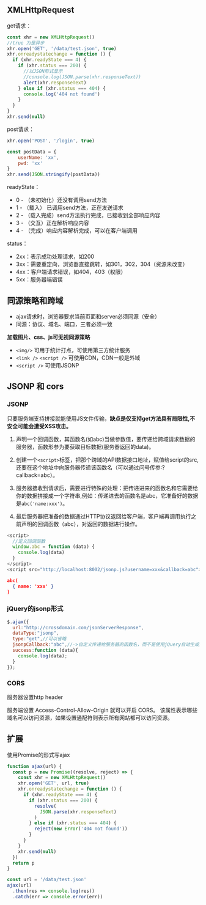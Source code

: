 ## XMLHttpRequest

get请求：

```js
const xhr = new XMLHttpRequest()
//true 为是异步
xhr.open('GET', '/data/test.json', true)
xhr.onreadystatechange = function () {
  if (xhr.readyState === 4) {
    if (xhr.status === 200) {
      //以JSON形式显示
      //console.log(JSON.parse(xhr.responseText))
      alert(xhr.responseText)
    } else if (xhr.status === 404) {
      console.log('404 not found')
    }
  }
}
xhr.send(null)
```

post请求：

```js
xhr.open('POST', '/login', true)

const postData = {
	userName: 'xx',
	pwd: 'xx'
}
xhr.send(JSON.stringify(postData))
```

readyState：

- 0 - （未初始化）还没有调用send方法
- 1 - （载入） 已调用send方法，正在发送请求
- 2 - （载入完成）send方法执行完成，已接收到全部响应内容
- 3 - （交互）正在解析响应内容
- 4 - （完成）响应内容解析完成，可以在客户端调用

status：

- 2xx：表示成功处理请求，如200
- 3xx：需要重定向，浏览器直接跳转，如301，302，304（资源未改变）
- 4xx：客户端请求错误，如404，403（权限）
- 5xx：服务器端错误

## 同源策略和跨域

- ajax请求时，浏览器要求当前页面和server必须同源（安全）
- 同源：协议、域名、端口，三者必须一致

**加载图片、css、js可无视同源策略**

- `<img/>` 可用于统计打点，可使用第三方统计服务
- `<link />` `<script />` 可使用CDN，CDN一般是外域
-  `<script />` 可使用JSONP

## JSONP 和 cors

### JSONP

只要服务端支持拼接就能使用JS文件传输，**缺点是仅支持get方法具有局限性,不安全可能会遭受XSS攻击。**

1. 声明一个回调函数，其函数名(如abc)当做参数值，要传递给跨域请求数据的服务器，函数形参为要获取目标数据(服务器返回的data)。

2. 创建一个`<script>`标签，把那个跨域的API数据接口地址，赋值给script的src,还要在这个地址中向服务器传递该函数名（可以通过问号传参:?callback=abc）。

3. 服务器接收到请求后，需要进行特殊的处理：把传递进来的函数名和它需要给你的数据拼接成一个字符串,例如：传递进去的函数名是abc，它准备好的数据是`abc('name:xxx')`。

4. 最后服务器把准备的数据通过HTTP协议返回给客户端，客户端再调用执行之前声明的回调函数（abc），对返回的数据进行操作。

```js
<script>
  //定义回调函数
  window.abc = function (data) {
    console.log(data)
  }
</script>
<script src="http://localhost:8002/jsonp.js?username=xxx&callback=abc"></script>
```

```json
abc(
  { name: 'xxx' }
)
```

### jQuery的jsonp形式

```js
$.ajax({
  url:"http://crossdomain.com/jsonServerResponse",
  dataType:"jsonp",
  type:"get",//可以省略
  jsonpCallback:"abc",//->自定义传递给服务器的函数名，而不是使用jQuery自动生成的，可省略
  success:function (data){
  	console.log(data);
  }
});
```

### CORS

服务器设置http header

服务端设置 Access-Control-Allow-Origin 就可以开启 CORS。 该属性表示哪些域名可以访问资源，如果设置通配符则表示所有网站都可以访问资源。

## 扩展

使用Promise的形式写ajax

```js
function ajax(url) {
  const p = new Promise((resolve, reject) => {
    const xhr = new XMLHttpRequest()
    xhr.open('GET', url, true)
    xhr.onreadystatechange = function () {
      if (xhr.readyState === 4) {
        if (xhr.status === 200) {
          resolve(
            JSON.parse(xhr.responseText)
          )
        } else if (xhr.status === 404) {
          reject(new Error('404 not found'))
        }
      }
    }
    xhr.send(null)
  })
  return p
}

const url = '/data/test.json'
ajax(url)
  .then(res => console.log(res))
  .catch(err => console.error(err))
```

